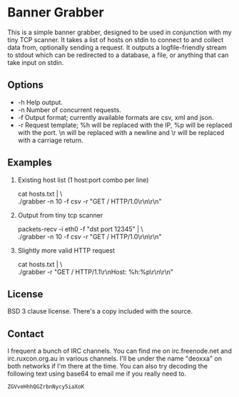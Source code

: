 Banner Grabber
==============

This is a simple banner grabber, designed to be used in conjunction with my
tiny TCP scanner. It takes a list of hosts on stdin to connect to and collect
data from, optionally sending a request. It outputs a logfile-friendly stream to
stdout which can be redirected to a database, a file, or anything that can take
input on stdin.

Options
-------

* -h Help output.
* -n Number of concurrent requests.
* -f Output format; currently available formats are csv, xml and json.
* -r Request template; %h will be replaced with the IP, %p will be replaced
     with the port. \n will be replaced with a newline and \r will be replaced
     with a carriage return.

Examples
--------

1) Existing host list (1 host:port combo per line)

    cat hosts.txt | \  
    ./grabber -n 10 -f csv -r "GET / HTTP/1.0\r\n\r\n"

2) Output from tiny tcp scanner

    packets-recv -i eth0 -f "dst port 12345" | \  
    ./grabber -n 10 -f csv -r "GET / HTTP/1.0\r\n\r\n"

3) Slightly more valid HTTP request

    cat hosts.txt | \  
    ./grabber -r "GET / HTTP/1.1\r\nHost: %h:%p\r\n\r\n"

License
-------

BSD 3 clause license. There's a copy included with the source.

Contact
-------

I frequent a bunch of IRC channels. You can find me on irc.freenode.net and
irc.ruxcon.org.au in various channels. I'll be under the name "deoxxa" on both
networks if I'm there at the time. You can also try decoding the following text
using base64 to email me if you really need to.

    ZGVveHhhQGZrbnNycy5iaXoK

